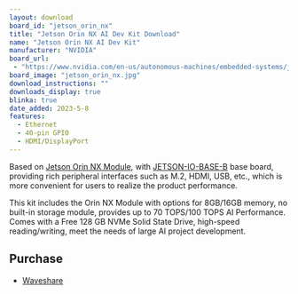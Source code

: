 ```yaml
---
layout: download
board_id: "jetson_orin_nx"
title: "Jetson Orin NX AI Dev Kit Download"
name: "Jetson Orin NX AI Dev Kit"
manufacturer: "NVIDIA"
board_url:
 - "https://www.nvidia.com/en-us/autonomous-machines/embedded-systems/jetson-orin/"
board_image: "jetson_orin_nx.jpg"
download_instructions: ""
downloads_display: true
blinka: true
date_added: 2023-5-8
features:
  - Ethernet
  - 40-pin GPIO
  - HDMI/DisplayPort
---
```


Based on [Jetson Orin NX Module](https://www.nvidia.com/en-us/autonomous-machines/embedded-systems/jetson-orin/), with [JETSON-IO-BASE-B](https://www.waveshare.com/jetson-xavier-nx-dev-kit.htm?sku=22452) base board, providing rich peripheral interfaces such as M.2, HDMI, USB, etc., which is more convenient for users to realize the product performance.

This kit includes the Orin NX Module with options for 8GB/16GB memory, no built-in storage module, provides up to 70 TOPS/100 TOPS AI Performance. Comes with a Free 128 GB NVMe Solid State Drive, high-speed reading/writing, meet the needs of large AI project development.

## Purchase
* [Waveshare](https://www.waveshare.com/jetson-orin-nx-16g-dev-kit.htm)
